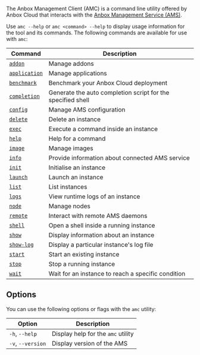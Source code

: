 The Anbox Management Client (AMC) is a command line utility offered by Anbox Cloud that interacts with the [Anbox Management Service (AMS)](https://discourse.ubuntu.com/t/24321).

Use `amc --help` or `amc <command> --help` to display usage information for the tool and its commands. The following commands are available for use with `amc`:

| Command | Description|
|---------|------------|
|[`addon`](https://discourse.ubuntu.com/t/40775)    | Manage addons |
|[`application`](https://discourse.ubuntu.com/t/40776) | Manage applications |
|[`benchmark`](https://discourse.ubuntu.com/t/40777) | Benchmark your Anbox Cloud deployment |
|[`completion`](https://discourse.ubuntu.com/t/40778) | Generate the auto completion script for the specified shell |
|[`config`](https://discourse.ubuntu.com/t/40779) | Manage AMS configuration |
|[`delete`](https://discourse.ubuntu.com/t/40780) | Delete an instance |
|[`exec`](https://discourse.ubuntu.com/t/40781) | Execute a command inside an instance |
|[`help`](https://discourse.ubuntu.com/t/40782) | Help for a command |
|[`image`](https://discourse.ubuntu.com/t/40783) | Manage images |
|[`info`](https://discourse.ubuntu.com/t/40784) | Provide information about connected AMS service |
|[`init`](https://discourse.ubuntu.com/t/40785) | Initialise an instance |
|[`launch`](https://discourse.ubuntu.com/t/40786) | Launch an instance |
|[`list`](https://discourse.ubuntu.com/t/40787) | List instances |
|[`logs`](https://discourse.ubuntu.com/t/40788) | View runtime logs of an instance |
|[`node`](https://discourse.ubuntu.com/t/40789) | Manage nodes |
|[`remote`](https://discourse.ubuntu.com/t/40790) | Interact with remote AMS daemons |
|[`shell`](https://discourse.ubuntu.com/t/40791) | Open a shell inside a running instance |
|[`show`](https://discourse.ubuntu.com/t/40793) | Display information about an instance |
|[`show-log`](https://discourse.ubuntu.com/t/40792) | Display a particular instance's log file |
|[`start`](https://discourse.ubuntu.com/t/40794) | Start an existing instance |
|[`stop`](https://discourse.ubuntu.com/t/40795) | Stop a running instance |
|[`wait`](https://discourse.ubuntu.com/t/40796) | Wait for an instance to reach a specific condition |

## Options

You can use the following options or flags with the `amc` utility:

| Option | Description |
|--------|-------------|
|`-h`, `--help` | Display help for the `amc` utility |
|`-v`, `--version` | Display version of the AMS |
